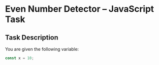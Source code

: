 # Even Number Detector – JavaScript Task

## Task Description

You are given the following variable:

```javascript
const x = 10;
```
